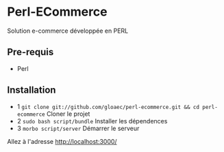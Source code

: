 Perl-ECommerce
==============

Solution e-commerce développée en PERL

Pre-requis
----------

* Perl 

Installation
------------

- 1 `git clone git://github.com/gloaec/perl-ecommerce.git && cd perl-ecommerce` Cloner le projet
- 2 `sudo bash script/bundle` Installer les dépendences
- 3 `morbo script/server` Démarrer le serveur

Allez à l'adresse [http://localhost:3000/](http://localhost:3000/)
